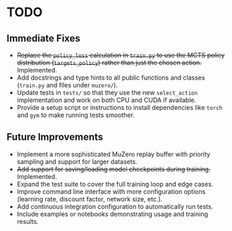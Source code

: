 # TODO

## Immediate Fixes
- ~~Replace the `policy_loss` calculation in `train.py` to use the MCTS policy distribution (`targets_policy`) rather than just the chosen action.~~ Implemented.
- Add docstrings and type hints to all public functions and classes
  (`train.py` and files under `muzero/`).
- Update tests in `tests/` so that they use the new `select_action` implementation
  and work on both CPU and CUDA if available.
- Provide a setup script or instructions to install dependencies like `torch`
  and `gym` to make running tests smoother.

## Future Improvements
- Implement a more sophisticated MuZero replay buffer with priority sampling and
  support for larger datasets.
- ~~Add support for saving/loading model checkpoints during training.~~ Implemented.
- Expand the test suite to cover the full training loop and edge cases.
- Improve command line interface with more configuration options (learning rate,
  discount factor, network size, etc.).
- Add continuous integration configuration to automatically run tests.
- Include examples or notebooks demonstrating usage and training results.
